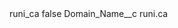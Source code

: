<?xml version="1.0" encoding="UTF-8"?>
<CustomMetadata xmlns="http://soap.sforce.com/2006/04/metadata" xmlns:xsi="http://www.w3.org/2001/XMLSchema-instance" xmlns:xsd="http://www.w3.org/2001/XMLSchema">
    <label>runi_ca</label>
    <protected>false</protected>
    <values>
        <field>Domain_Name__c</field>
        <value xsi:type="xsd:string">runi.ca</value>
    </values>
</CustomMetadata>

